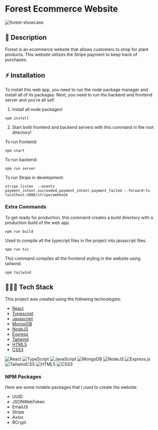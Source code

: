 # Forest Ecommerce Website

![forest-showcase](https://github.com/d1gallar/forest/assets/49170814/44397703-42c4-44a1-a3c1-dd80a9ee5a66)

## 📄 Description

Forest is an ecommerce website that allows customers to shop for plant products. 
This website utilizes the Stripe payment to keep track of purchases.

## ⚡️ Installation
To install this web app, you need to run the node package manager and 
install all of its packages. Next, you need to run the backend and frontend 
server and you're all set!

1. Install all node packages!

`npm install`

2. Start both frontend and backend servers with this command in the root 
directory!

To run frontend: 

`npm start`

To run backend: 

`npm run server`

To run Stripe in development: 

`stripe listen  --events payment_intent.succeeded,payment_intent.payment_failed --forward-to localhost:3000/stripe/webhook`

### Extra Commands

To get ready for production, this command creates a build directory with a 
production build of the web app.

`npm run build`

Used to compile all the typecript files in the project into
javascript files.

`npm run tsc`

This command compiles all the frontend styling in the website using tailwind.

`npm tailwind`

## 👨🏽‍💻 Tech Stack

This project was created using the following technologies:

- [React](https://react.dev/)
- [Typescript](https://www.typescriptlang.org/)
- [Javascript](https://developer.mozilla.org/en-US/docs/Web/JavaScript)
- [MongoDB](https://www.mongodb.com/)
- [NodeJS](https://nodejs.org/en)
- [Express](https://expressjs.com/)
- [Tailwind](https://tailwindcss.com/)
- [HTML5](https://developer.mozilla.org/en-US/docs/Glossary/HTML5)
- [CSS3](https://developer.mozilla.org/en-US/docs/Web/CSS)


![React](https://img.shields.io/badge/react-%2320232a.svg?style=for-the-badge&logo=react&logoColor=%2361DAFB)
![TypeScript](https://img.shields.io/badge/typescript-%23007ACC.svg?style=for-the-badge&logo=typescript&logoColor=white)
![JavaScript](https://img.shields.io/badge/javascript-%23323330.svg?style=for-the-badge&logo=javascript&logoColor=%23F7DF1E)
![MongoDB](https://img.shields.io/badge/MongoDB-%234ea94b.svg?style=for-the-badge&logo=mongodb&logoColor=white)
![NodeJS](https://img.shields.io/badge/node.js-6DA55F?style=for-the-badge&logo=node.js&logoColor=white)
![Express.js](https://img.shields.io/badge/express.js-%23404d59.svg?style=for-the-badge&logo=express&logoColor=%2361DAFB)
![TailwindCSS](https://img.shields.io/badge/tailwindcss-%2338B2AC.svg?style=for-the-badge&logo=tailwind-css&logoColor=white)
![HTML5](https://img.shields.io/badge/html5-%23E34F26.svg?style=for-the-badge&logo=html5&logoColor=white)
![CSS3](https://img.shields.io/badge/css3-%231572B6.svg?style=for-the-badge&logo=css3&logoColor=white)

### NPM Packages
Here are some notable packages that I used to create the website:
- UUID
- JSONWebToken
- EmailJS
- Stripe
- Axios
- BCrypt
